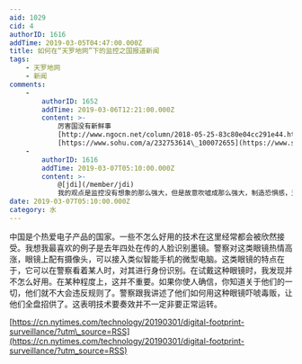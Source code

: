 ```yaml
---
aid: 1029
cid: 4
authorID: 1616
addTime: 2019-03-05T04:47:00.000Z
title: 如何在“天罗地网”下的监控之国报道新闻
tags:
    - 天罗地网
    - 新闻
comments:
    -
        authorID: 1652
        addTime: 2019-03-06T12:21:00.000Z
        content: >-
            厉害国没有新鲜事
            [http://www.ngocn.net/column/2018-05-25-83c80e04cc291e44.html](http://www.ngocn.net/column/2018-05-25-83c80e04cc291e44.html)
            [https://www.sohu.com/a/232753614\_100072655](https://www.sohu.com/a/232753614_100072655)
    -
        authorID: 1616
        addTime: 2019-03-07T05:10:00.000Z
        content: >-
            @[jdi](/member/jdi)
            我的观点是监控没有想象的那么强大，但是故意吹嘘成那么强大，制造恐惧感，这种自发的恐惧感才是官方想要的效果。
date: 2019-03-07T05:10:00.000Z
category: 水
---
```


中国是个热爱电子产品的国家。一些不怎么好用的技术在这里经常都会被欣然接受。我想我最喜欢的例子是去年四处在传的人脸识别墨镜。警察对这类眼镜热情高涨，眼镜上配有摄像头，可以接入类似智能手机的微型电脑。这类眼镜的特点在于，它可以在警察看着某人时，对其进行身份识别。在试戴这种眼镜时，我发现并不怎么好用。在某种程度上，这并不重要。如果你使人确信，你知道关于他们的一切，他们就不大会违反规则了。警察跟我讲述了他们如何用这种眼镜吓唬毒贩，让他们全盘招供了。这表明技术要奏效并不一定非要正常运转。

[https://cn.nytimes.com/technology/20190301/digital-footprint-surveillance/?utm\_source=RSS](https://cn.nytimes.com/technology/20190301/digital-footprint-surveillance/?utm_source=RSS)
